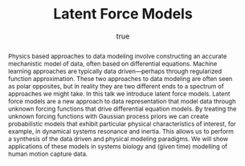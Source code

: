 ---
abstract: "Physics based approaches to data modeling involve constructing an accurate
  mechanistic model of data, often based on differential equations. Machine learning
  approaches are typically data driven\u2014perhaps through regularized function approximation.
  These two approaches to data modeling are often seen as polar opposites, but in
  reality they are two different ends to a spectrum of approaches we might take. In
  this talk we introduce latent force models. Latent force models are a new approach
  to data representation that model data through unknown forcing functions that drive
  differential equation models. By treating the unknown forcing functions with Gaussian
  process priors we can create probabilistic models that exhibit particular physical
  characteristics of interest, for example, in dynamical systems resonance and inertia.
  This allows us to perform a synthesis of the data driven and physical modeling paradigms.
  We will show applications of these models in systems biology and (given time) modelling
  of human motion capture data."
author:
- family: Lawrence
  given: Neil D.
  gscholar: r3SJcvoAAAAJ
  institute: University of Sheffield
  twitter: lawrennd
  url: http://inverseprobability.com
categories:
- Lawrence-exeter11
day: '16'
errata: []
extras: []
group: gplvm
key: Lawrence-exeter11
layout: talk
linkpdf: ftp://ftp.dcs.shef.ac.uk/home/neil/lfm_exeter.pdf
month: 3
published: 2011-03-16
section: pre
title: Latent Force Models
venue: Mathematics and Computer Science, University of Exeter, U.K.
year: '2011'
---